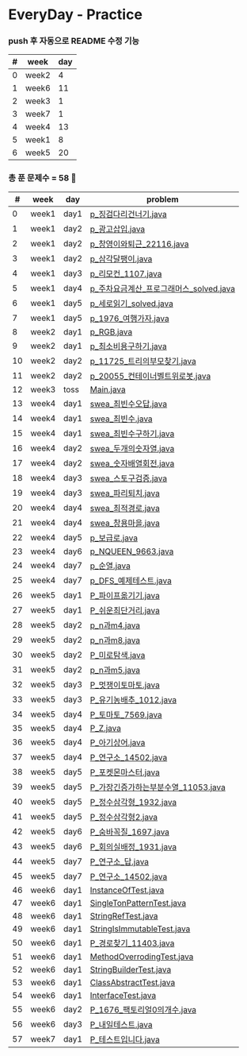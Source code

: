 # EveryDay - Practice
### push 후 자동으로 README 수정 기능
| # | week | day |
|---|---|---| 
| 0 | week2 | 4 | 
| 1 | week6 | 11 | 
| 2 | week3 | 1 | 
| 3 | week7 | 1 | 
| 4 | week4 | 13 | 
| 5 | week1 | 8 | 
| 6 | week5 | 20 | 

### 총 푼 문제수 = 58 🎉

| # | week | day | problem |
| ------------- | ------------- | ------------- | ------------- |
| 0  | week1 | day1 | [p_징검다리건너기.java](src/week1/day1/p_징검다리건너기.java)|
| 1  | week1 | day2 | [p_광고삽입.java](src/week1/day2/p_광고삽입.java)|
| 2  | week1 | day2 | [p_창영이와퇴근_22116.java](src/week1/day2/p_창영이와퇴근_22116.java)|
| 3  | week1 | day2 | [p_삼각달팽이.java](src/week1/day2/p_삼각달팽이.java)|
| 4  | week1 | day3 | [p_리모컨_1107.java](src/week1/day3/p_리모컨_1107.java)|
| 5  | week1 | day4 | [p_주차요금계산_프로그래머스_solved.java](src/week1/day4/p_주차요금계산_프로그래머스_solved.java)|
| 6  | week1 | day5 | [p_세로읽기_solved.java](src/week1/day5/p_세로읽기_solved.java)|
| 7  | week1 | day5 | [p_1976_여행가자.java](src/week1/day5/p_1976_여행가자.java)|
| 8  | week2 | day1 | [p_RGB.java](src/week2/day1/p_RGB.java)|
| 9  | week2 | day1 | [p_최소비용구하기.java](src/week2/day1/p_최소비용구하기.java)|
| 10  | week2 | day2 | [p_11725_트리의부모찾기.java](src/week2/day2/p_11725_트리의부모찾기.java)|
| 11  | week2 | day2 | [p_20055_컨테이너벨트위로봇.java](src/week2/day2/p_20055_컨테이너벨트위로봇.java)|
| 12  | week3 | toss | [Main.java](src/week3/toss/Main.java)|
| 13  | week4 | day1 | [swea_최빈수오답.java](src/week4/day1/swea_최빈수오답.java)|
| 14  | week4 | day1 | [swea_최빈수.java](src/week4/day1/swea_최빈수.java)|
| 15  | week4 | day1 | [swea_최빈수구하기.java](src/week4/day1/swea_최빈수구하기.java)|
| 16  | week4 | day2 | [swea_두개의숫자열.java](src/week4/day2/swea_두개의숫자열.java)|
| 17  | week4 | day2 | [swea_숫자배열회전.java](src/week4/day2/swea_숫자배열회전.java)|
| 18  | week4 | day3 | [swea_스토구검증.java](src/week4/day3/swea_스토구검증.java)|
| 19  | week4 | day3 | [swea_파리퇴치.java](src/week4/day3/swea_파리퇴치.java)|
| 20  | week4 | day4 | [swea_최적경로.java](src/week4/day4/swea_최적경로.java)|
| 21  | week4 | day4 | [swea_창용마을.java](src/week4/day4/swea_창용마을.java)|
| 22  | week4 | day5 | [p_보급로.java](src/week4/day5/p_보급로.java)|
| 23  | week4 | day6 | [p_NQUEEN_9663.java](src/week4/day6/p_NQUEEN_9663.java)|
| 24  | week4 | day7 | [p_순열.java](src/week4/day7/p_순열.java)|
| 25  | week4 | day7 | [p_DFS_예제테스트.java](src/week4/day7/p_DFS_예제테스트.java)|
| 26  | week5 | day1 | [P_파이프옮기기.java](src/week5/day1/P_파이프옮기기.java)|
| 27  | week5 | day1 | [P_쉬운최단거리.java](src/week5/day1/P_쉬운최단거리.java)|
| 28  | week5 | day2 | [p_n과m4.java](src/week5/day2/p_n과m4.java)|
| 29  | week5 | day2 | [p_n과m8.java](src/week5/day2/p_n과m8.java)|
| 30  | week5 | day2 | [P_미로탐색.java](src/week5/day2/P_미로탐색.java)|
| 31  | week5 | day2 | [p_n과m5.java](src/week5/day2/p_n과m5.java)|
| 32  | week5 | day3 | [P_멋쟁이토마토.java](src/week5/day3/P_멋쟁이토마토.java)|
| 33  | week5 | day3 | [P_유기농배추_1012.java](src/week5/day3/P_유기농배추_1012.java)|
| 34  | week5 | day4 | [P_토마토_7569.java](src/week5/day4/P_토마토_7569.java)|
| 35  | week5 | day4 | [P_Z.java](src/week5/day4/P_Z.java)|
| 36  | week5 | day4 | [P_아기상어.java](src/week5/day4/P_아기상어.java)|
| 37  | week5 | day4 | [P_연구소_14502.java](src/week5/day4/P_연구소_14502.java)|
| 38  | week5 | day5 | [P_포켓몬마스터.java](src/week5/day5/P_포켓몬마스터.java)|
| 39  | week5 | day5 | [P_가장긴증가하는부분수열_11053.java](src/week5/day5/P_가장긴증가하는부분수열_11053.java)|
| 40  | week5 | day5 | [P_정수삼각형_1932.java](src/week5/day5/P_정수삼각형_1932.java)|
| 41  | week5 | day5 | [P_정수삼각형2.java](src/week5/day5/P_정수삼각형2.java)|
| 42  | week5 | day6 | [P_숨바꼭질_1697.java](src/week5/day6/P_숨바꼭질_1697.java)|
| 43  | week5 | day6 | [P_회의실배정_1931.java](src/week5/day6/P_회의실배정_1931.java)|
| 44  | week5 | day7 | [P_연구소_답.java](src/week5/day7/P_연구소_답.java)|
| 45  | week5 | day7 | [P_연구소_14502.java](src/week5/day7/P_연구소_14502.java)|
| 46  | week6 | day1 | [InstanceOfTest.java](src/week6/day1/InstanceOfTest.java)|
| 47  | week6 | day1 | [SingleTonPatternTest.java](src/week6/day1/SingleTonPatternTest.java)|
| 48  | week6 | day1 | [StringRefTest.java](src/week6/day1/StringRefTest.java)|
| 49  | week6 | day1 | [StringIsImmutableTest.java](src/week6/day1/StringIsImmutableTest.java)|
| 50  | week6 | day1 | [P_경로찾기_11403.java](src/week6/day1/P_경로찾기_11403.java)|
| 51  | week6 | day1 | [MethodOverrodingTest.java](src/week6/day1/MethodOverrodingTest.java)|
| 52  | week6 | day1 | [StringBuilderTest.java](src/week6/day1/StringBuilderTest.java)|
| 53  | week6 | day1 | [ClassAbstractTest.java](src/week6/day1/ClassAbstractTest.java)|
| 54  | week6 | day1 | [InterfaceTest.java](src/week6/day1/InterfaceTest.java)|
| 55  | week6 | day2 | [P_1676_팩토리얼0의개수.java](src/week6/day2/P_1676_팩토리얼0의개수.java)|
| 56  | week6 | day3 | [P_내일테스트.java](src/week6/day3/P_내일테스트.java)|
| 57  | week7 | day1 | [P_테스트입니다.java](src/week7/day1/P_테스트입니다.java)|
